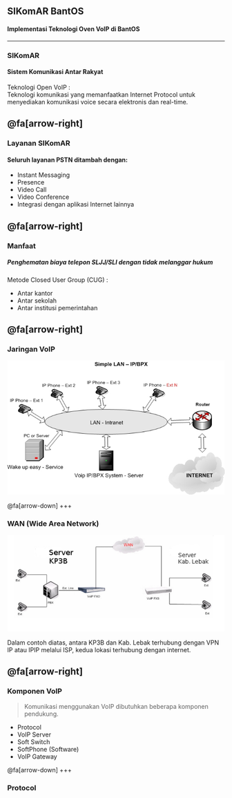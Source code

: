 ## SIKomAR BantOS

#### Implementasi Teknologi Oven VoIP di BantOS
---
### SIKomAR <br/> 
#### Sistem Komunikasi Antar Rakyat
Teknologi Open VoIP : <br/>
Teknologi komunikasi yang memanfaatkan Internet Protocol untuk menyediakan komunikasi voice secara elektronis dan real-time.

@fa[arrow-right]
---
### Layanan SIKomAR
#### Seluruh layanan PSTN ditambah dengan:
- Instant Messaging 
- Presence
- Video Call
- Video Conference
- Integrasi dengan aplikasi Internet lainnya

@fa[arrow-right]
---
### Manfaat <br/>
##### Penghematan biaya telepon SLJJ/SLI dengan tidak melanggar hukum
Metode Closed User Group (CUG) : 
- Antar kantor
- Antar sekolah
- Antar institusi pemerintahan

@fa[arrow-right]
---

### Jaringan VoIP
![voip](/assets/image/lan_network.jpg)

@fa[arrow-down]
+++
### WAN (Wide Area Network)
![Trunk](/assets/image/trunk.png)

Dalam contoh diatas, antara KP3B dan Kab. Lebak terhubung dengan VPN IP atau IPIP melalui ISP, kedua lokasi terhubung dengan internet.

@fa[arrow-right]
---
### Komponen VoIP
> Komunikasi menggunakan VoIP dibutuhkan beberapa komponen pendukung. 
* Protocol
* VoIP Server
* Soft Switch
* SoftPhone (Software)
* VoIP Gateway

@fa[arrow-down]
+++

### Protocol

